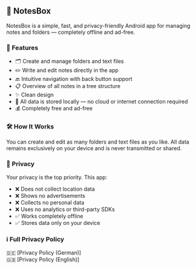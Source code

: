 ## 📒 NotesBox  
NotesBox is a simple, fast, and privacy-friendly Android app for managing notes and folders — completely offline and ad-free.

### 📱 Features  
- 🗂️ Create and manage folders and text files  
- ✏️ Write and edit notes directly in the app  
- 🔙 Intuitive navigation with back button support  
- 📋 Overview of all notes in a tree structure  
- ✨ Clean design  
- 💾 All data is stored locally — no cloud or internet connection required  
- 💰 Completely free and ad-free

### 🛠 How It Works  
You can create and edit as many folders and text files as you like. All data remains exclusively on your device and is never transmitted or shared.

### 🔐 Privacy  
Your privacy is the top priority. This app:

- ❌ Does not collect location data  
- ❌ Shows no advertisements  
- ❌ Collects no personal data  
- ❌ Uses no analytics or third-party SDKs  
- ✅ Works completely offline  
- ✅ Stores data only on your device

### ℹ️ Full Privacy Policy  
🇩🇪 [Privacy Policy (German)]  
🇬🇧 [Privacy Policy (English)]


